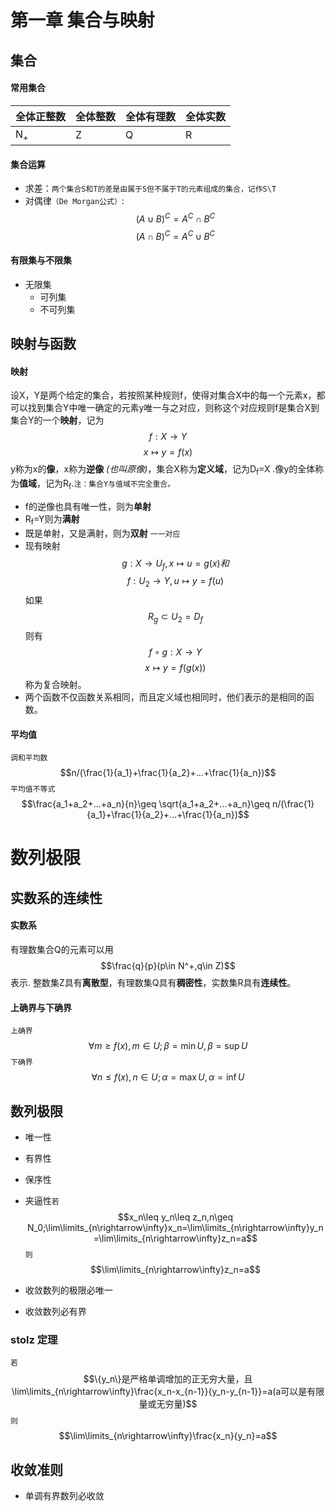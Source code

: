 # 第一章 集合与映射
## 集合 
#### 常用集合  
| 全体正整数         | 全体整数 | 全体有理数 | 全体实数 |
| ------------- | ---- | ----- | ---- |
| N<sub>+</sub> | Z    | Q     | R    |
#### 集合运算  
- 求差：`两个集合S和T的差是由属于S但不属于T的元素组成的集合，记作S\T`  
- 对偶律`（De Morgan公式）`:<br>$$(A\cup B)^C=A^C\cap B^C$$$$(A\cap B)^C=A^C\cup B^C$$
#### 有限集与不限集  
- 无限集
	- 可列集
	- 不可列集

## 映射与函数
#### 映射
设X，Y是两个给定的集合，若按照某种规则f，使得对集合X中的每一个元素x，都可以找到集合Y中唯一确定的元素y唯一与之对应，则称这个对应规则f是集合X到集合Y的一个**映射**，记为<br>$$f:X\rightarrow Y$$$$x\mapsto y=f(x)$$
y称为x的**像**，x称为**逆像** *(也叫原像)*，集合X称为**定义域**，记为D<sub>f</sub>=X .像y的全体称为**值域**，记为R<sub>f</sub>.`注：集合Y与值域不完全重合。`
- f的逆像也具有唯一性，则为**单射**
- R<sub>f</sub>=Y则为**满射**
- 既是单射，又是满射，则为**双射** `一一对应`
- 现有映射$$g:X\rightarrow U_f,x\mapsto u=g(x)和$$$$f:U_2\rightarrow Y,u\mapsto y=f(u)$$如果$$R_g\subset U_2=D_f$$则有$$f\circ g:X\rightarrow Y$$$$x\mapsto y=f(g(x))$$称为复合映射。
- 两个函数不仅函数关系相同，而且定义域也相同时，他们表示的是相同的函数。
#### 平均值
`调和平均数`$$n/(\frac{1}{a_1}+\frac{1}{a_2}+...+\frac{1}{a_n})$$
`平均值不等式`$$\frac{a_1+a_2+...+a_n}{n}\geq \sqrt{a_1+a_2+...+a_n}\geq n/(\frac{1}{a_1}+\frac{1}{a_2}+...+\frac{1}{a_n})$$
# 数列极限  
## 实数系的连续性  
#### 实数系  
有理数集合Q的元素可以用$$\frac{q}{p}(p\in N^+,q\in Z)$$表示.
整数集Z具有**离散型**，有理数集Q具有**稠密性**，实数集R具有**连续性**。
#### 上确界与下确界
`上确界`$$\forall m\geq f(x),m\in U;\beta=\min U,\beta=\sup U$$
`下确界`$$\forall n\leq f(x),n\in U;\alpha = \max U,\alpha =\inf U$$
## 数列极限  
- 唯一性
- 有界性
- 保序性
- 夹逼性`若`$$x_n\leq y_n\leq z_n,n\geq N_0;\lim\limits_{n\rightarrow\infty}x_n=\lim\limits_{n\rightarrow\infty}y_n=\lim\limits_{n\rightarrow\infty}z_n=a$$`则`$$\lim\limits_{n\rightarrow\infty}z_n=a$$

- 收敛数列的极限必唯一
- 收敛数列必有界

### stolz 定理  
`若`$$\{y_n\}是严格单调增加的正无穷大量，且\lim\limits_{n\rightarrow\infty}\frac{x_n-x_{n-1}}{y_n-y_{n-1}}=a(a可以是有限量或无穷量)$$
`则`$$\lim\limits_{n\rightarrow\infty}\frac{x_n}{y_n}=a$$
## 收敛准则
- 单调有界数列必收敛